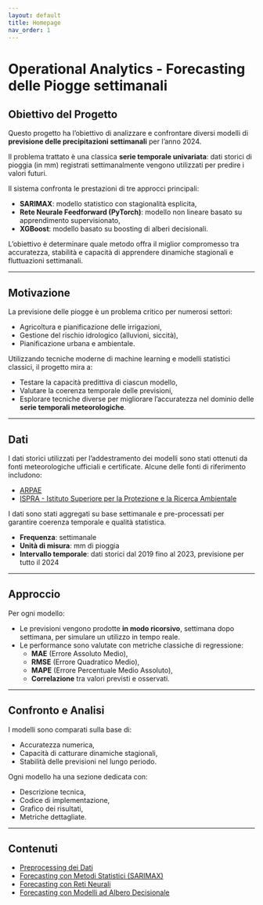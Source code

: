 ```yaml
---
layout: default
title: Homepage
nav_order: 1
---
```


# Operational Analytics - Forecasting delle Piogge settimanali

## Obiettivo del Progetto

Questo progetto ha l’obiettivo di analizzare e confrontare diversi modelli di **previsione delle precipitazioni settimanali**
per l’anno 2024. 

Il problema trattato è una classica **serie temporale univariata**: dati storici di pioggia (in mm) registrati 
settimanalmente vengono utilizzati per predire i valori futuri.

Il sistema confronta le prestazioni di tre approcci principali:

- **SARIMAX**: modello statistico con stagionalità esplicita,
- **Rete Neurale Feedforward (PyTorch)**: modello non lineare basato su apprendimento supervisionato,
- **XGBoost**: modello basato su boosting di alberi decisionali.

L’obiettivo è determinare quale metodo offra il miglior compromesso tra accuratezza, stabilità e capacità di apprendere
dinamiche stagionali e fluttuazioni settimanali.

---

## Motivazione

La previsione delle piogge è un problema critico per numerosi settori:

- Agricoltura e pianificazione delle irrigazioni,
- Gestione del rischio idrologico (alluvioni, siccità),
- Pianificazione urbana e ambientale.

Utilizzando tecniche moderne di machine learning e modelli statistici classici, il progetto mira a:

- Testare la capacità predittiva di ciascun modello,
- Valutare la coerenza temporale delle previsioni,
- Esplorare tecniche diverse per migliorare l’accuratezza nel dominio delle **serie temporali meteorologiche**.

---

## Dati
I dati storici utilizzati per l’addestramento dei modelli sono stati ottenuti da fonti meteorologiche ufficiali e
certificate. 
Alcune delle fonti di riferimento includono:

- [ARPAE](https://www.arpae.it/it/notizie/archivio/archivio-meteo)
- [ISPRA - Istituto Superiore per la Protezione e la Ricerca Ambientale](https://www.isprambiente.gov.it/)

I dati sono stati aggregati su base settimanale e pre-processati per garantire coerenza temporale e qualità statistica.

- **Frequenza**: settimanale
- **Unità di misura**: mm di pioggia
- **Intervallo temporale**: dati storici dal 2019 fino al 2023, previsione per tutto il 2024

---

## Approccio

Per ogni modello:

- Le previsioni vengono prodotte **in modo ricorsivo**, settimana dopo settimana, per simulare un utilizzo in tempo reale.
- Le performance sono valutate con metriche classiche di regressione:
  - **MAE** (Errore Assoluto Medio),
  - **RMSE** (Errore Quadratico Medio),
  - **MAPE** (Errore Percentuale Medio Assoluto),
  - **Correlazione** tra valori previsti e osservati.

---

## Confronto e Analisi

I modelli sono comparati sulla base di:

- Accuratezza numerica,
- Capacità di catturare dinamiche stagionali,
- Stabilità delle previsioni nel lungo periodo.

Ogni modello ha una sezione dedicata con:

- Descrizione tecnica,
- Codice di implementazione,
- Grafico dei risultati,
- Metriche dettagliate.

---

## Contenuti
- [Preprocessing dei Dati](preprocessing.md)
- [Forecasting con Metodi Statistici (SARIMAX)](forecasting_statistico.md)
- [Forecasting con Reti Neurali](forecasting_neurale.md)
- [Forecasting con Modelli ad Albero Decisionale](forecasting_decision_tree.md)
